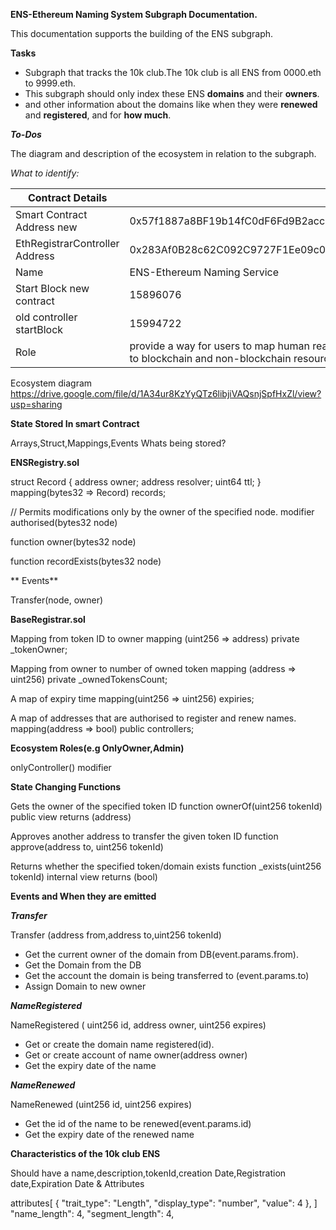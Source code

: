 **ENS-Ethereum Naming System Subgraph Documentation.**

This documentation supports the building of the ENS subgraph.

**Tasks**

* Subgraph that tracks the 10k club.The 10k club is all ENS from 0000.eth to 9999.eth.
* This subgraph should only index these ENS **domains** and their **owners**.
* and other information about the domains like when they were **renewed** and **registered**, and for **how much**.

***To-Dos***

The diagram and description of the ecosystem in relation to the subgraph.

*What to identify:*

 
| Contract Details       |                                            |
| ---------------------- | ------------------------------------------ |
| Smart Contract Address new | 0x57f1887a8BF19b14fC0dF6Fd9B2acc9Af147eA85 |
|EthRegistrarController Address  | 0x283Af0B28c62C092C9727F1Ee09c02CA627EB7F5|
| Name                   |  ENS-Ethereum Naming Service                    |
| Start Block new contract|  15896076                                          |
| old controller startBlock|  15994722                                       |
| Role                   |  provide a way for users to map human readable names to blockchain and non-blockchain resources                                           |

Ecosystem diagram https://drive.google.com/file/d/1A34ur8KzYyQTz6libjiVAQsnjSpfHxZl/view?usp=sharing

**State Stored In smart Contract**

Arrays,Struct,Mappings,Events
Whats being stored?

**ENSRegistry.sol**

 struct Record {
        address owner;
        address resolver;
        uint64 ttl;
    }
mapping(bytes32 => Record) records;

 // Permits modifications only by the owner of the specified node.
    modifier authorised(bytes32 node)
 
 function owner(bytes32 node)
    
 function recordExists(bytes32 node)
 
** Events**

Transfer(node, owner)
    
**BaseRegistrar.sol**

Mapping from token ID to owner
    mapping (uint256 => address) private _tokenOwner;
    
Mapping from owner to number of owned token
    mapping (address => uint256) private _ownedTokensCount;

A map of expiry time
    mapping(uint256 => uint256) expiries;
    
A map of addresses that are authorised to register and renew names.
    mapping(address => bool) public controllers;

**Ecosystem Roles(e.g OnlyOwner,Admin)**

onlyController() modifier

**State Changing Functions**

Gets the owner of the specified token ID
function ownerOf(uint256 tokenId) public view returns (address)

Approves another address to transfer the given token ID
 function approve(address to, uint256 tokenId)
 
Returns whether the specified token/domain exists
function _exists(uint256 tokenId) internal view returns (bool)


**Events and When they are emitted**

***Transfer***

Transfer (address from,address to,uint256 tokenId)

* Get the current owner of the domain from DB(event.params.from).
* Get the Domain from the DB
* Get the account the domain is being transferred to (event.params.to)
* Assign Domain to new owner


***NameRegistered***

NameRegistered ( uint256 id, address owner, uint256 expires)
* Get or create the domain name registered(id).
* Get or create account of name owner(address owner)
* Get the expiry date of the name


***NameRenewed***

NameRenewed (uint256 id, uint256 expires)
* Get the id of the name to be renewed(event.params.id)
* Get the expiry date of the renewed name

**Characteristics of the 10k club ENS**

Should have a name,description,tokenId,creation Date,Registration date,Expiration Date & Attributes

attributes[
{
"trait_type": "Length",
"display_type": "number",
"value": 4
},
]
"name_length": 4,
"segment_length": 4,












